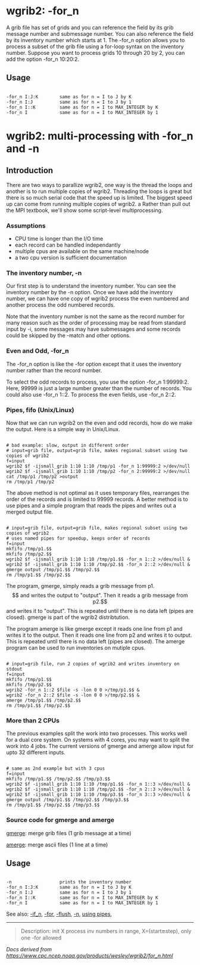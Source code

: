 # wgrib2: -for_n

A grib file has set of grids and you can reference the field by its grib message number and submessage number.
You can also reference the field by its inventory number which starts at 1.
The -for_n option allows you to process a subset of the
grib file using a for-loop syntax on the inventory number. Suppose you want to process
grids 10 through 20 by 2, you can add the option -for_n 10:20:2.

## Usage

```

-for_n I:J:K        same as for n = I to J by K
-for_n I:J          same as for n = I to J by 1
-for_n I::K         same as for n = I to MAX_INTEGER by K
-for_n I            same as for n = I to MAX_INTEGER by 1

```

# wgrib2: multi-processing with -for_n and -n

## Introduction

There are two ways to parallize wgrib2, one way is
the thread the loops and another is to run multiple copies
of wgrib2. Threading the loops is great but there is
so much serial code that the speed up is limited. The
biggest speed up can come from running multiple copies
of wgrib2. a Rather than pull out the MPI textbook,
we'll show some script-level multiprocessing.

### Assumptions

- CPU time is longer than the I/O time
- each record can be handled independantly
- multiple cpus are available on the same machine/node
- a two cpu version is sufficient documentation

### The inventory number, -n

Our first step is to understand the inventory number.
You can see the inventory number by the -n option.
Once we have add the inventory number, we can have one copy of wgrib2
process the even numbered and another process the odd numbered records.

Note that the inventory number is not the same as the
record number for many reason such as the order of processing
may be read from standard input by -i,
some messages may have submessages and some records could
be skipped by the -match and other options.

### Even and Odd, -for_n

The -for_n option is like the
-for option except that it uses the inventory
number rather than the record number.

To select the odd records to process, you use the
option -for_n 1:99999:2. Here, 99999 is just
a large number greater than the number of records.
You could also use -for_n 1::2.
To process the even fields, use -for_n 2::2.

### Pipes, fifo (Unix/Linux)

Now that we can run wgrib2 on the even and odd records, how
do we make the output. Here is a simple way in Unix/Linux.

```

# bad example: slow, output in different order
# input=grib file, output=grib file, makes regional subset using two copies of wgrib2
f=input
wgrib2 $f -ijsmall_grib 1:10 1:10 /tmp/p1 -for_n 1:99999:2 >/dev/null
wgrib2 $f -ijsmall_grib 1:10 1:10 /tmp/p2 -for_n 2:99999:2 >/dev/null
cat /tmp/p1 /tmp/p2 >output
rm /tmp/p1 /tmp/p2

```

The above method is not optimal as it uses temporary files,
rearranges the order of the records and is limited to 99999 records. A better method is to use
pipes and a simple program that reads the pipes and writes out
a merged output file.

```

# input=grib file, output=grib file, makes regional subset using two copies of wgrib2
# uses named pipes for speedup, keeps order of records
f=input
mkfifo /tmp/p1.$$
mkfifo /tmp/p2.$$
wgrib2 $f -ijsmall_grib 1:10 1:10 /tmp/p1.$$ -for_n 1::2 >/dev/null &
wgrib2 $f -ijsmall_grib 1:10 1:10 /tmp/p2.$$ -for_n 2::2 >/dev/null &
gmerge output /tmp/p1.$$ /tmp/p2.$$
rm /tmp/p1.$$ /tmp/p2.$$

```

The program, gmerge, simply reads a grib message from p1.$$ and
writes the output to "output".
Then it reads a grib message from p2.$$ and writes
it to "output". This is repeated until there is no data left (pipes are closed).
gmerge is part of the wgrib2 distribtution.

The program amerge is like gmerge except it reads one line from p1
and writes it to the output. Then it reads one line from p2 and
writes it to output. This is repeated until there is no data left
(pipes are closed). The amerge program can be used to run
inventories on mutiple cpus.

```

# input=grib file, run 2 copies of wgrib2 and writes inventory on stdout
f=input
mkfifo /tmp/p1.$$
mkfifo /tmp/p2.$$
wgrib2 -for_n 1::2 $file -s -lon 0 0 >/tmp/p1.$$ &
wgrib2 -for_n 2::2 $file -s -lon 0 0 >/tmp/p2.$$ &
amerge /tmp/p1.$$ /tmp/p2.$$
rm /tmp/p1.$$ /tmp/p2.$$

```

### More than 2 CPUs

The previous examples split the work into two processes. This
works well for a dual core system. On systems with 4 cores,
you may want to split the work into 4 jobs. The current versions
of gmerge and amerge allow input for upto 32 different inputs.

```

# same as 2nd example but with 3 cpus
f=input
mkfifo /tmp/p1.$$ /tmp/p2.$$ /tmp/p3.$$
wgrib2 $f -ijsmall_grib 1:10 1:10 /tmp/p1.$$ -for_n 1::3 >/dev/null &
wgrib2 $f -ijsmall_grib 1:10 1:10 /tmp/p2.$$ -for_n 2::3 >/dev/null &
wgrib2 $f -ijsmall_grib 1:10 1:10 /tmp/p3.$$ -for_n 3::3 >/dev/null &
gmerge output /tmp/p1.$$ /tmp/p2.$$ /tmp/p3.$$
rm /tmp/p1.$$ /tmp/p2.$$ /tmp/p3.$$

```

### Source code for gmerge and amerge

[gmerge](https://ftp.cpc.ncep.noaa.gov/wd51we/wgrib2_aux_progs/gmerge/): merge grib files (1 grib message at a time)

[amerge](https://ftp.cpc.ncep.noaa.gov/wd51we/wgrib2_aux_progs/amerge/): merge ascii files (1 line at a time)

## Usage

```

-n                  prints the inventory number
-for_n I:J:K        same as for n = I to J by K
-for_n I:J          same as for n = I to J by 1
-for_n I::K         same as for n = I to MAX_INTEGER by K
-for_n I            same as for n = I to MAX_INTEGER by 1

```

See also:
[-if_n](./if_n.html),
[-for](./for.html),
[-flush](./flush.html),
[-n](./n.html),
[using pipes](./pipes.html),

---

> Description: init X process inv numbers in range, X=(start:end:step), only one -for allowed

_Docs derived from <https://www.cpc.ncep.noaa.gov/products/wesley/wgrib2/for_n.html>_
